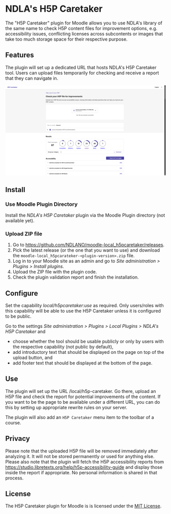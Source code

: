 # NDLA's H5P Caretaker
The "H5P Caretaker" plugin for Moodle allows you to use NDLA's library of the same name to
check H5P content files for improvement options, e.g. accessibility issues, conflicting licenses
across subcontents or images that take too much storage space for their respective purpose.

## Features
The plugin will set up a dedicated URL that hosts NDLA's H5P Caretaker tool.
Users can upload files temporarily for checking and receive a report that they can navigate in.

![H5P Caretaker: Report](docs/screenshot_report.jpg?raw=true)

## Install
### Use Moodle Plugin Directory
Install the _NDLA's H5P Caretaker_ plugin via the Moodle Plugin directory (not available yet).

### Upload ZIP file
1. Go to https://github.com/NDLANO/moodle-local_h5pcaretaker/releases.
2. Pick the latest release (or the one that you want to use) and download the
   `moodle-local_h5pcarateker-<plugin-version>.zip` file.
3. Log in to your Moodle site as an admin and go to _Site administration > Plugins > Install plugins_.
4. Upload the ZIP file with the plugin code.
5. Check the plugin validation report and finish the installation.

## Configure
Set the capability _local/h5pcaretaker:use_ as required. Only users/roles with this
capability will be able to use the H5P Caretaker unless it is configured to be public.

Go to the settings _Site administration > Plugins > Local Plugins > NDLA's H5P Caretaker_ and
- choose whether the tool should be usable publicly or only by users with the respective
  capability (not public by default),
- add introductory text that should be displayed on the page on top of the upload button, and
- add footer text that should be displayed at the bottom of the page.

## Use
The plugin will set up the URL <your-moodle-site>/local/h5p-caretaker. Go there, upload an H5P file
and check the report for potential improvements of the content. If you want to be the page to be available under a different URL, you can do this by setting up appropriate rewrite rules on your server.

The plugin will also add an `H5P Caretaker` menu item to the toolbar of a course.

## Privacy
Please note that the uploaded H5P file will be removed immediately after analyzing it. It will not be stored permanently or used for anything else.
Please also note that the plugin will fetch the H5P accessibility reports from https://studio.libretexts.org/help/h5p-accessibility-guide and display those inside the report if appropriate. No personal information is shared in that process.

## License
The H5P Caretaker plugin for Moodle is is licensed under the [MIT License](https://opensource.org/license/mit).
